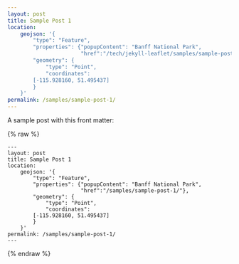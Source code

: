 ```yaml
---
layout: post
title: Sample Post 1
location:
    geojson: '{
        "type": "Feature",
        "properties": {"popupContent": "Banff National Park",
                       "href":"/tech/jekyll-leaflet/samples/sample-post-1/"},
        "geometry": {
            "type": "Point",
            "coordinates":
		[-115.928160, 51.495437]
        }
    }'
permalink: /samples/sample-post-1/
---
```


A sample post with this front matter:

{% raw %}
```
---
layout: post
title: Sample Post 1
location:
    geojson: '{
        "type": "Feature",
        "properties": {"popupContent": "Banff National Park",
                       "href":"/samples/sample-post-1/"},
        "geometry": {
            "type": "Point",
            "coordinates":
		[-115.928160, 51.495437]
        }
    }'
permalink: /samples/sample-post-1/
---
```
{% endraw %}
